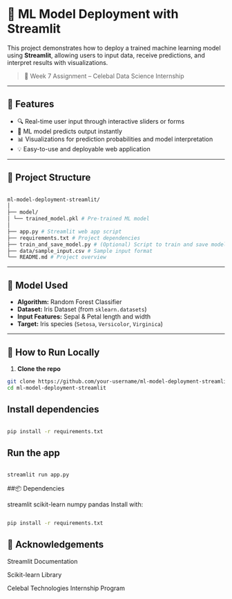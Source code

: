 # 🤖 ML Model Deployment with Streamlit

This project demonstrates how to deploy a trained machine learning model using **Streamlit**, allowing users to input data, receive predictions, and interpret results with visualizations.

> 🚀 Week 7 Assignment – Celebal Data Science Internship

---

## 📌 Features

- 🔍 Real-time user input through interactive sliders or forms
- 🧠 ML model predicts output instantly
- 📊 Visualizations for prediction probabilities and model interpretation
- 💡 Easy-to-use and deployable web application

---

## 📁 Project Structure

```bash

ml-model-deployment-streamlit/
│
├── model/
│ └── trained_model.pkl # Pre-trained ML model
│
├── app.py # Streamlit web app script
├── requirements.txt # Project dependencies
├── train_and_save_model.py # (Optional) Script to train and save model
├── data/sample_input.csv # Sample input format
└── README.md # Project overview
```
---

## 🧠 Model Used

- **Algorithm:** Random Forest Classifier  
- **Dataset:** Iris Dataset (from `sklearn.datasets`)
- **Input Features:** Sepal & Petal length and width  
- **Target:** Iris species (`Setosa`, `Versicolor`, `Virginica`)

---

## 🚀 How to Run Locally

1. **Clone the repo**

```bash
git clone https://github.com/your-username/ml-model-deployment-streamlit.git
cd ml-model-deployment-streamlit

```
## Install dependencies

```bash

pip install -r requirements.txt

```

## Run the app

```bash

streamlit run app.py

```

##📦 Dependencies

streamlit
scikit-learn
numpy
pandas
Install with:

```bash

pip install -r requirements.txt

```
## 🙌 Acknowledgements

Streamlit Documentation

Scikit-learn Library

Celebal Technologies Internship Program
